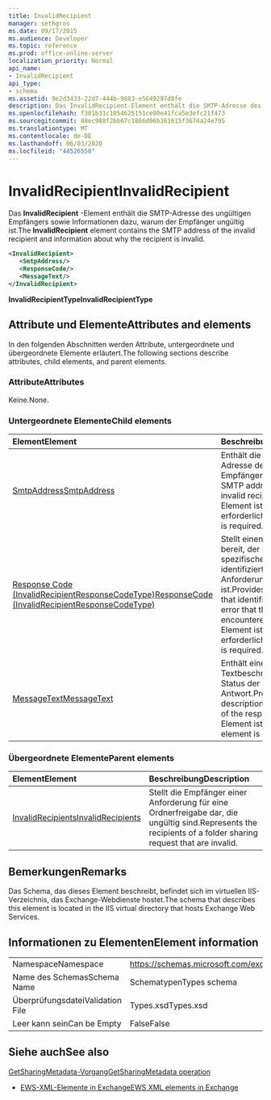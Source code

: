 ```yaml
---
title: InvalidRecipient
manager: sethgros
ms.date: 09/17/2015
ms.audience: Developer
ms.topic: reference
ms.prod: office-online-server
localization_priority: Normal
api_name:
- InvalidRecipient
api_type:
- schema
ms.assetid: 9e2d3433-22d7-444b-9883-e5649297d8fe
description: Das InvalidRecipient-Element enthält die SMTP-Adresse des ungültigen Empfängers sowie Informationen dazu, warum der Empfänger ungültig ist.
ms.openlocfilehash: f301b31c1054625151ce90e41fca5e3efc21f473
ms.sourcegitcommit: 88ec988f2bb67c1866d06b361615f3674a24e795
ms.translationtype: MT
ms.contentlocale: de-DE
ms.lasthandoff: 06/03/2020
ms.locfileid: "44526550"
---
```

# <a name="invalidrecipient"></a><span data-ttu-id="78e5e-103">InvalidRecipient</span><span class="sxs-lookup"><span data-stu-id="78e5e-103">InvalidRecipient</span></span>

<span data-ttu-id="78e5e-104">Das **InvalidRecipient** -Element enthält die SMTP-Adresse des ungültigen Empfängers sowie Informationen dazu, warum der Empfänger ungültig ist.</span><span class="sxs-lookup"><span data-stu-id="78e5e-104">The **InvalidRecipient** element contains the SMTP address of the invalid recipient and information about why the recipient is invalid.</span></span> 
  
```XML
<InvalidRecipient>
   <SmtpAddress/>
   <ResponseCode/>
   <MessageText/>
</InvalidRecipient>

```

 <span data-ttu-id="78e5e-105">**InvalidRecipientType**</span><span class="sxs-lookup"><span data-stu-id="78e5e-105">**InvalidRecipientType**</span></span>
## <a name="attributes-and-elements"></a><span data-ttu-id="78e5e-106">Attribute und Elemente</span><span class="sxs-lookup"><span data-stu-id="78e5e-106">Attributes and elements</span></span>

<span data-ttu-id="78e5e-107">In den folgenden Abschnitten werden Attribute, untergeordnete und übergeordnete Elemente erläutert.</span><span class="sxs-lookup"><span data-stu-id="78e5e-107">The following sections describe attributes, child elements, and parent elements.</span></span>
  
### <a name="attributes"></a><span data-ttu-id="78e5e-108">Attribute</span><span class="sxs-lookup"><span data-stu-id="78e5e-108">Attributes</span></span>

<span data-ttu-id="78e5e-109">Keine.</span><span class="sxs-lookup"><span data-stu-id="78e5e-109">None.</span></span>
  
### <a name="child-elements"></a><span data-ttu-id="78e5e-110">Untergeordnete Elemente</span><span class="sxs-lookup"><span data-stu-id="78e5e-110">Child elements</span></span>

|<span data-ttu-id="78e5e-111">**Element**</span><span class="sxs-lookup"><span data-stu-id="78e5e-111">**Element**</span></span>|<span data-ttu-id="78e5e-112">**Beschreibung**</span><span class="sxs-lookup"><span data-stu-id="78e5e-112">**Description**</span></span>|
|:-----|:-----|
|[<span data-ttu-id="78e5e-113">SmtpAddress</span><span class="sxs-lookup"><span data-stu-id="78e5e-113">SmtpAddress</span></span>](smtpaddress.md) <br/> |<span data-ttu-id="78e5e-114">Enthält die SMTP-Adresse des ungültigen Empfängers.</span><span class="sxs-lookup"><span data-stu-id="78e5e-114">Contains the SMTP address of the invalid recipient.</span></span> <span data-ttu-id="78e5e-115">Dieses Element ist erforderlich.</span><span class="sxs-lookup"><span data-stu-id="78e5e-115">This element is required.</span></span>  <br/> |
|[<span data-ttu-id="78e5e-116">Response Code (InvalidRecipientResponseCodeType)</span><span class="sxs-lookup"><span data-stu-id="78e5e-116">ResponseCode (InvalidRecipientResponseCodeType)</span></span>](responsecode-invalidrecipientresponsecodetype.md) <br/> |<span data-ttu-id="78e5e-117">Stellt einen Fehlercode bereit, der den spezifischen Fehler identifiziert, der bei der Anforderung aufgetreten ist.</span><span class="sxs-lookup"><span data-stu-id="78e5e-117">Provides an error code that identifies the specific error that the request encountered.</span></span> <span data-ttu-id="78e5e-118">Dieses Element ist erforderlich.</span><span class="sxs-lookup"><span data-stu-id="78e5e-118">This element is required.</span></span>  <br/> |
|[<span data-ttu-id="78e5e-119">MessageText</span><span class="sxs-lookup"><span data-stu-id="78e5e-119">MessageText</span></span>](messagetext.md) <br/> |<span data-ttu-id="78e5e-120">Enthält eine Textbeschreibung des Status der Antwort.</span><span class="sxs-lookup"><span data-stu-id="78e5e-120">Provides a text description of the status of the response.</span></span> <span data-ttu-id="78e5e-121">Dieses Element ist optional.</span><span class="sxs-lookup"><span data-stu-id="78e5e-121">This element is optional.</span></span>  <br/> |
   
### <a name="parent-elements"></a><span data-ttu-id="78e5e-122">Übergeordnete Elemente</span><span class="sxs-lookup"><span data-stu-id="78e5e-122">Parent elements</span></span>

|<span data-ttu-id="78e5e-123">**Element**</span><span class="sxs-lookup"><span data-stu-id="78e5e-123">**Element**</span></span>|<span data-ttu-id="78e5e-124">**Beschreibung**</span><span class="sxs-lookup"><span data-stu-id="78e5e-124">**Description**</span></span>|
|:-----|:-----|
|[<span data-ttu-id="78e5e-125">InvalidRecipients</span><span class="sxs-lookup"><span data-stu-id="78e5e-125">InvalidRecipients</span></span>](invalidrecipients.md) <br/> |<span data-ttu-id="78e5e-126">Stellt die Empfänger einer Anforderung für eine Ordnerfreigabe dar, die ungültig sind.</span><span class="sxs-lookup"><span data-stu-id="78e5e-126">Represents the recipients of a folder sharing request that are invalid.</span></span>  <br/> |
   
## <a name="remarks"></a><span data-ttu-id="78e5e-127">Bemerkungen</span><span class="sxs-lookup"><span data-stu-id="78e5e-127">Remarks</span></span>

<span data-ttu-id="78e5e-128">Das Schema, das dieses Element beschreibt, befindet sich im virtuellen IIS-Verzeichnis, das Exchange-Webdienste hostet.</span><span class="sxs-lookup"><span data-stu-id="78e5e-128">The schema that describes this element is located in the IIS virtual directory that hosts Exchange Web Services.</span></span>
  
## <a name="element-information"></a><span data-ttu-id="78e5e-129">Informationen zu Elementen</span><span class="sxs-lookup"><span data-stu-id="78e5e-129">Element information</span></span>

|||
|:-----|:-----|
|<span data-ttu-id="78e5e-130">Namespace</span><span class="sxs-lookup"><span data-stu-id="78e5e-130">Namespace</span></span>  <br/> |https://schemas.microsoft.com/exchange/services/2006/types  <br/> |
|<span data-ttu-id="78e5e-131">Name des Schemas</span><span class="sxs-lookup"><span data-stu-id="78e5e-131">Schema Name</span></span>  <br/> |<span data-ttu-id="78e5e-132">Schematypen</span><span class="sxs-lookup"><span data-stu-id="78e5e-132">Types schema</span></span>  <br/> |
|<span data-ttu-id="78e5e-133">Überprüfungsdatei</span><span class="sxs-lookup"><span data-stu-id="78e5e-133">Validation File</span></span>  <br/> |<span data-ttu-id="78e5e-134">Types.xsd</span><span class="sxs-lookup"><span data-stu-id="78e5e-134">Types.xsd</span></span>  <br/> |
|<span data-ttu-id="78e5e-135">Leer kann sein</span><span class="sxs-lookup"><span data-stu-id="78e5e-135">Can be Empty</span></span>  <br/> |<span data-ttu-id="78e5e-136">False</span><span class="sxs-lookup"><span data-stu-id="78e5e-136">False</span></span>  <br/> |
   
## <a name="see-also"></a><span data-ttu-id="78e5e-137">Siehe auch</span><span class="sxs-lookup"><span data-stu-id="78e5e-137">See also</span></span>



[<span data-ttu-id="78e5e-138">GetSharingMetadata-Vorgang</span><span class="sxs-lookup"><span data-stu-id="78e5e-138">GetSharingMetadata operation</span></span>](getsharingmetadata-operation.md)


- [<span data-ttu-id="78e5e-139">EWS-XML-Elemente in Exchange</span><span class="sxs-lookup"><span data-stu-id="78e5e-139">EWS XML elements in Exchange</span></span>](ews-xml-elements-in-exchange.md)

